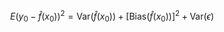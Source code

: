 $$E\big(y_0-\hat f(x_0)\big)^2=\text{Var}(\hat f(x_0))+[\text{Bias}(\hat f(x_0))]^2+\text{Var}(\epsilon)$$
